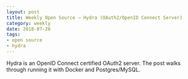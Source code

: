 ```yaml
---
layout: post
title: Weekly Open Source — Hydra (OAuth2/OpenID Connect Server)
category: weekly
date: 2018-07-28
tags:
- open source
- hydra
---
```


Hydra is an OpenID Connect certified OAuth2 server. The post walks through running it with Docker and Postgres/MySQL.


